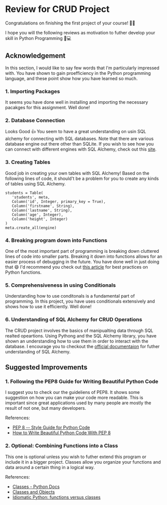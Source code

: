 # Review for CRUD Project

Congratulations on finishing the first project of your course! :clap::sparkles:

I hope you will the following reviews as motivation to futher develop your skill in Python Programming :snake::computer:

## Acknowledgement

In this section, I would like to say few words that I'm particularly impressed with. You have shown to gain proefficiency in the Python programming language, and these point show how you have learned so much.

### 1. **Importing Packages**

It seems you have done well in installing and importing the necessary pacakges for this assignment. Well done!

### 2. **Database Connection**

Looks Good :thumbsup: You seem to have a great understanding on usin SQL alchemy for connecting with SQL databases. Note that there are various database engine out there other than SQLite. If you wish to see how you can connect with different engines with SQL Alchemy, check out this [site](https://docs.sqlalchemy.org/en/13/core/engines.html).


### 3. **Creating Tables**

Good job in creating your own tables with SQL Alchemy! Based on the following lines of code, it should't be a problem for you to create any kinds of tables using SQL Alchemy.

```
students = Table(
   'students', meta, 
   Column('id', Integer, primary_key = True), 
   Column('firstname', String), 
   Column('lastname', String), 
   Column('age', Integer), 
   Column('height', Integer)
)
meta.create_all(engine)
```

### 4. **Breaking program down into Functions**

One of the most important part of programming is breaking down cluttered lines of code into smaller parts. Breaking it down into functions allows for an easier process of debugging in the future. You have done well in just doing that :smile: I'd recommend you check out [this article](https://able.bio/rhett/python-functions-and-best-practices--78aclaa) for best practices on Python functions.

### 5. **Comprehensiveness in using Conditionals**

Understanding how to use conditonals is a fundamental part of programming. In this project, you have uses conditionals extensively and shows how to use it efficiently. Well done!

### 6. **Understanding of SQL Alchemy for CRUD Operations**

The CRUD project involves the basics of manipualting data through SQL realted opeartions. Using Pythong and the SQL Alchemy library, you have shown an understanding how to use them in order to interact with the database. I encourage you to checkout the [official documentaion](https://docs.sqlalchemy.org/en/13/orm/tutorial.html) for futher understanding of SQL Alchemy.

## Suggested Improvements

### 1. **Following the PEP8 Guide for Writing Beautiful Python Code**

I suggest you to check our the guideliens of PEP8. It shows some suggestion on how you can make your code more readable. This is important since great applications used by many people are mostly the result of not one, but many developers.

References:
- [PEP 8 -- Style Guide for Python Code](https://www.python.org/dev/peps/pep-0008/)
- [How to Write Beautiful Python Code With PEP 8](https://realpython.com/python-pep8/)

### 2. **Optional: Combining Functions into a Class**

This one is optional unless you wish to futher extend this program or include it in a bigger project. Classes allow you organize your functions and data around a certain thing in a logical way. 

References:
- [Classes - Python Docs](https://docs.python.org/3/tutorial/classes.html)
- [Classes and Objects](https://www.learnpython.org/en/Classes_and_Objects)
- [Idiomatic Python: functions versus classes](https://devblogs.microsoft.com/python/idiomatic-python-functions-versus-classes/)
